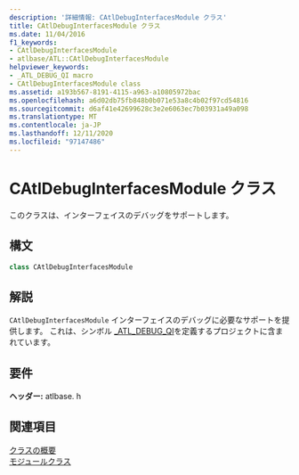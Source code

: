 ```yaml
---
description: '詳細情報: CAtlDebugInterfacesModule クラス'
title: CAtlDebugInterfacesModule クラス
ms.date: 11/04/2016
f1_keywords:
- CAtlDebugInterfacesModule
- atlbase/ATL::CAtlDebugInterfacesModule
helpviewer_keywords:
- _ATL_DEBUG_QI macro
- CAtlDebugInterfacesModule class
ms.assetid: a193b567-8191-4115-a963-a10805972bac
ms.openlocfilehash: a6d02db75fb848b0b071e53a8c4b02f97cd54816
ms.sourcegitcommit: d6af41e42699628c3e2e6063ec7b03931a49a098
ms.translationtype: MT
ms.contentlocale: ja-JP
ms.lasthandoff: 12/11/2020
ms.locfileid: "97147486"
---
```

# <a name="catldebuginterfacesmodule-class"></a>CAtlDebugInterfacesModule クラス

このクラスは、インターフェイスのデバッグをサポートします。

## <a name="syntax"></a>構文

```cpp
class CAtlDebugInterfacesModule
```

## <a name="remarks"></a>解説

`CAtlDebugInterfacesModule` インターフェイスのデバッグに必要なサポートを提供します。 これは、シンボル [_ATL_DEBUG_QI](debugging-and-error-reporting-macros.md#_atl_debug_qi)を定義するプロジェクトに含まれています。

## <a name="requirements"></a>要件

**ヘッダー:** atlbase. h

## <a name="see-also"></a>関連項目

[クラスの概要](../../atl/atl-class-overview.md)<br/>
[モジュールクラス](../../atl/atl-module-classes.md)
